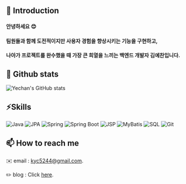 ## 👋 Introduction
#### 안녕하세요 :blush:
#### 팀원들과 함께 도전적이지만 사용자 경험을 향상시키는 기능을 구현하고,
#### 나아가 프로젝트를 완수했을 때 가장 큰 희열을 느끼는 백엔드 개발자 김예찬입니다.  

## 📜 Github stats
![Yechan's GitHub stats](https://github-readme-stats.vercel.app/api?username=developer-yechan&show_icons=true&theme=flag-india)

## ⚡Skills  
![Java](https://img.shields.io/badge/-java-yellow)
![JPA](https://img.shields.io/badge/-JPA-blue)
![Spring](https://img.shields.io/badge/-Spring-darkgreen)
![Spring Boot](https://img.shields.io/badge/-SpringBoot-brightgreen)
![JSP](https://img.shields.io/badge/-JSP-lightgrey)
![MyBatis](https://img.shields.io/badge/-MyBatis-%23E0234)
![SQL](https://img.shields.io/badge/-SQL-pink)
![Git](https://img.shields.io/badge/-Git-red)


## 📫 How to reach me  
✉️ email : kyc5244@gmail.com.

✏️ blog : Click [here](https://velog.io/@kyc5244/).


